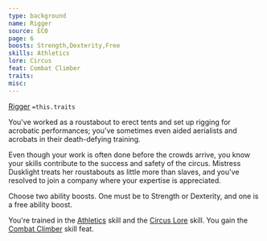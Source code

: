```yaml
---
type: background
name: Rigger 
source: EC0
page: 6
boosts: Strength,Dexterity,Free
skills: Athletics
lore: Circus
feat: Combat Climber
traits: 
misc: 
---
```


[Rigger](###%20Rigger)
`=this.traits`


You've worked as a roustabout to erect tents and set up rigging for acrobatic performances; you've sometimes even aided aerialists and acrobats in their death-defying training.

Even though your work is often done before the crowds arrive, you know your skills contribute to the success and safety of the circus. Mistress Dusklight treats her roustabouts as little more than slaves, and you've resolved to join a company where your expertise is appreciated.

Choose two ability boosts. One must be to Strength or Dexterity, and one is a free ability boost.

You're trained in the [Athletics](Athletics) skill and the [Circus Lore](Circus%20Lore) skill. You gain the [Combat Climber](Combat%20Climber) skill feat.

